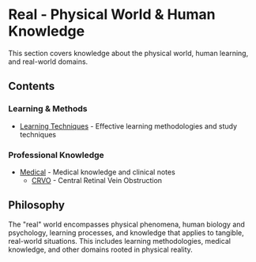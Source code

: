 # Real - Physical World & Human Knowledge

This section covers knowledge about the physical world, human learning, and real-world domains.

## Contents

### Learning & Methods
- [Learning Techniques](learn/readme.md) - Effective learning methodologies and study techniques

### Professional Knowledge
- [Medical](medical/readme.md) - Medical knowledge and clinical notes
  - [CRVO](medical/crvo.md) - Central Retinal Vein Obstruction

## Philosophy

The "real" world encompasses physical phenomena, human biology and psychology, learning processes, and knowledge that applies to tangible, real-world situations. This includes learning methodologies, medical knowledge, and other domains rooted in physical reality. 